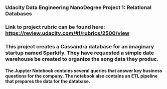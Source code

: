 ### Udacity Data Engineering NanoDegree Project 1: Relational Databases

### Link to project rubric can be found here: https://review.udacity.com/#!/rubrics/2500/view

### This project creates a Cassandra database for an imaginary startup named Sparkify. They have requested a simple date warehouse be created to organize the song data they produc.

#### The Jupyter Notebook contains several queries that answer key business questions for the company. The notebook also contains an ETL pipeline that prepares the data for the database.
